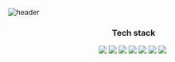 ![header](https://capsule-render.vercel.app/api?type=cylinder&color=auto&height=250&section=header&text=heeju%20sim&fontSize=90)
<h3 align="center">Tech stack</h3>
<p align="center"><img src="https://img.shields.io/badge/Java-red"/>&nbsp<img src="https://img.shields.io/badge/Oracle-yellow"/>&nbsp<img src="https://img.shields.io/badge/html/css-orange"/>&nbsp<img src="https://img.shields.io/badge/javascript-#d95f6e"/>&nbsp<img src="https://img.shields.io/badge/Python-3766AB"/>&nbsp<img src="https://img.shields.io/badge/MongoDB-green"/>&nbsp<img src="https://img.shields.io/badge/Git-grey"/>&nbsp    
